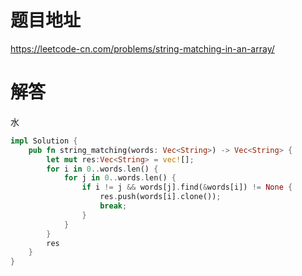 # 题目地址

<https://leetcode-cn.com/problems/string-matching-in-an-array/>

# 解答

水

```rust
impl Solution {
    pub fn string_matching(words: Vec<String>) -> Vec<String> {
        let mut res:Vec<String> = vec![];
        for i in 0..words.len() {
            for j in 0..words.len() {
                if i != j && words[j].find(&words[i]) != None {
                    res.push(words[i].clone());
                    break;
                }
            }
        }
        res
    }
}
```
